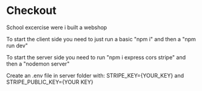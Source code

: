# Checkout
School excercise were i built a webshop

To start the client side you need to just run a basic "npm i" and then a "npm run dev"

To start the server side you need to run "npm i express cors stripe" and then a "nodemon server"

Create an .env file in server folder with: STRIPE_KEY={YOUR_KEY} and STRIPE_PUBLIC_KEY={YOUR KEY}
